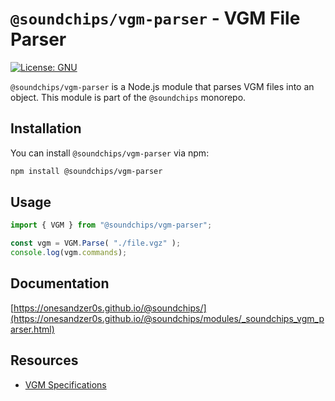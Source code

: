 # `@soundchips/vgm-parser` - VGM File Parser
[![License: GNU](https://img.shields.io/badge/License-GNU-blue.svg)](https://opensource.org/licenses/GNU)

`@soundchips/vgm-parser` is a Node.js module that parses VGM files into an object. This module is part of the `@soundchips` monorepo.

## Installation
You can install `@soundchips/vgm-parser` via npm:

```bash
npm install @soundchips/vgm-parser
```
## Usage
```javascript
import { VGM } from "@soundchips/vgm-parser";

const vgm = VGM.Parse( "./file.vgz" );
console.log(vgm.commands);
```
## Documentation

[https://onesandzer0s.github.io/@soundchips/](https://onesandzer0s.github.io/@soundchips/modules/_soundchips_vgm_parser.html)

## Resources
- [VGM Specifications](https://vgmrips.net/wiki/VGM_Specification#Data_blocks)
